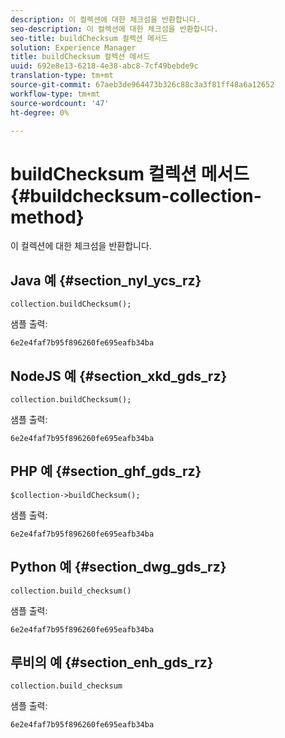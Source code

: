 ```yaml
---
description: 이 컬렉션에 대한 체크섬을 반환합니다.
seo-description: 이 컬렉션에 대한 체크섬을 반환합니다.
seo-title: buildChecksum 컬렉션 메서드
solution: Experience Manager
title: buildChecksum 컬렉션 메서드
uuid: 692e8e13-6218-4e38-abc8-7cf49bebde9c
translation-type: tm+mt
source-git-commit: 67aeb3de964473b326c88c3a3f81ff48a6a12652
workflow-type: tm+mt
source-wordcount: '47'
ht-degree: 0%

---
```



# buildChecksum 컬렉션 메서드{#buildchecksum-collection-method}

이 컬렉션에 대한 체크섬을 반환합니다.

## Java 예 {#section_nyl_ycs_rz}

```
collection.buildChecksum(); 
```

샘플 출력:

```
6e2e4faf7b95f896260fe695eafb34ba 
```

## NodeJS 예 {#section_xkd_gds_rz}

```
collection.buildChecksum(); 
```

샘플 출력:

```
6e2e4faf7b95f896260fe695eafb34ba 
```

## PHP 예 {#section_ghf_gds_rz}

```
$collection->buildChecksum(); 
```

샘플 출력:

```
6e2e4faf7b95f896260fe695eafb34ba 
```

## Python 예 {#section_dwg_gds_rz}

```
collection.build_checksum() 
```

샘플 출력:

```
6e2e4faf7b95f896260fe695eafb34ba 
```

## 루비의 예 {#section_enh_gds_rz}

```
collection.build_checksum
```

샘플 출력:

```
6e2e4faf7b95f896260fe695eafb34ba 
```

